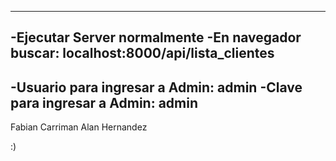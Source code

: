 ---------------------------------------------------------
-Ejecutar Server normalmente
-En navegador buscar: localhost:8000/api/lista_clientes
---------------------------------------------------------
-Usuario para ingresar a Admin: admin
-Clave para ingresar a Admin: admin
---------------------------------------------------------

Fabian Carriman	
Alan Hernandez

:)